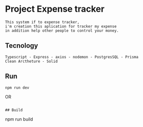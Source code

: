 
# Project Expense tracker

```
This system if to expense tracker,
i'm creation this aplication for tracker my expense
in addition help other people to control your money.
```

## Tecnology

```
Typescript - Express - axios - nodemon - PostgresSQL - Prisma
Clean Arctheture - Solid
```

## Run

```
npm run dev
```
OR
```

## Build
```
npm run build
```
